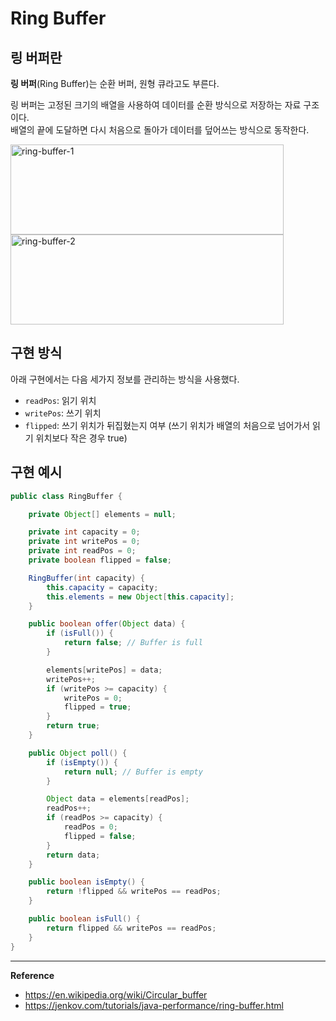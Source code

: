 # Ring Buffer

## 링 버퍼란
**링 버퍼**(Ring Buffer)는 순환 버퍼, 원형 큐라고도 부른다. 

링 버퍼는 고정된 크기의 배열을 사용하여 데이터를 순환 방식으로 저장하는 자료 구조이다.<br>
배열의 끝에 도달하면 다시 처음으로 돌아가 데이터를 덮어쓰는 방식으로 동작한다.

<img width="437" height="144" alt="ring-buffer-1" src="https://github.com/user-attachments/assets/8b346b9f-e20e-48b0-abbb-c1f9f3dc7152" />

<img width="437" height="144" alt="ring-buffer-2" src="https://github.com/user-attachments/assets/70f58e2c-b47f-465b-b322-1232ac1b0e70" />

## 구현 방식
아래 구현에서는 다음 세가지 정보를 관리하는 방식을 사용했다.
- `readPos`: 읽기 위치
- `writePos`: 쓰기 위치
- `flipped`: 쓰기 위치가 뒤집혔는지 여부 (쓰기 위치가 배열의 처음으로 넘어가서 읽기 위치보다 작은 경우 true)

## 구현 예시
```java
public class RingBuffer {

    private Object[] elements = null;

    private int capacity = 0;
    private int writePos = 0;
    private int readPos = 0;
    private boolean flipped = false;

    RingBuffer(int capacity) {
        this.capacity = capacity;
        this.elements = new Object[this.capacity];
    }

    public boolean offer(Object data) {
        if (isFull()) {
            return false; // Buffer is full
        }

        elements[writePos] = data;
        writePos++;
        if (writePos >= capacity) {
            writePos = 0;
            flipped = true;
        }
        return true;
    }

    public Object poll() {
        if (isEmpty()) {
            return null; // Buffer is empty
        }

        Object data = elements[readPos];
        readPos++;
        if (readPos >= capacity) {
            readPos = 0;
            flipped = false;
        }
        return data;
    }

    public boolean isEmpty() {
        return !flipped && writePos == readPos;
    }

    public boolean isFull() {
        return flipped && writePos == readPos;
    }
}
```

---
**Reference**
- https://en.wikipedia.org/wiki/Circular_buffer
- https://jenkov.com/tutorials/java-performance/ring-buffer.html
